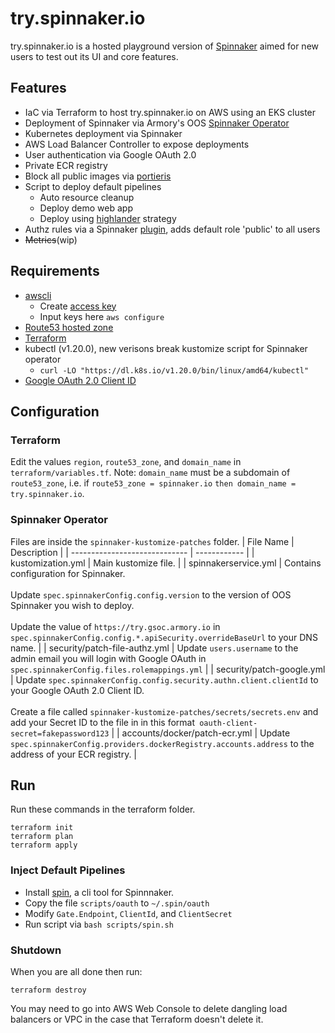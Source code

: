 # try.spinnaker.io

try.spinnaker.io is a hosted playground version of [Spinnaker][] aimed for new users to test out its UI and core features. 

## Features

- IaC via Terraform to host try.spinnaker.io on AWS using an EKS cluster
- Deployment of Spinnaker via Armory's OOS [Spinnaker Operator][]
- Kubernetes deployment via Spinnaker
- AWS Load Balancer Controller to expose deployments
- User authentication via Google OAuth 2.0
- Private ECR registry
- Block all public images via [portieris][]
- Script to deploy default pipelines
  - Auto resource cleanup 
  - Deploy demo web app
  - Deploy using [highlander][] strategy 
- Authz rules via a Spinnaker [plugin][], adds default role 'public' to all users
- ~~Metrics~~(wip)

## Requirements 
- [awscli][]
  - Create [access key][]
  - Input keys here `aws configure` 
- [Route53 hosted zone][]
- [Terraform][]
- kubectl (v1.20.0), new verisons break kustomize script for Spinnaker operator
  - `curl -LO "https://dl.k8s.io/v1.20.0/bin/linux/amd64/kubectl"`
- [Google OAuth 2.0 Client ID][]

## Configuration
### Terraform 
Edit the values `region`, `route53_zone`, and `domain_name` in `terraform/variables.tf`. Note: `domain_name` must be a subdomain of `route53_zone`, i.e. if `route53_zone = spinnaker.io` `then domain_name = try.spinnaker.io`.
### Spinnaker Operator
Files are inside the `spinnaker-kustomize-patches` folder.
| File Name                     | Description  |
| ----------------------------- | ------------ |
| kustomization.yml | Main kustomize file.  |
| spinnakerservice.yml | Contains configuration for Spinnaker. <br><br> Update `spec.spinnakerConfig.config.version` to the version of OOS Spinnaker you wish to deploy. <br><br> Update the value of `https://try.gsoc.armory.io` in `spec.spinnakerConfig.config.*.apiSecurity.overrideBaseUrl` to your DNS name. |
| security/patch-file-authz.yml | Update `users.username` to the admin email you will login with Google OAuth in `spec.spinnakerConfig.files.rolemappings.yml` |
| security/patch-google.yml | Update `spec.spinnakerConfig.config.security.authn.client.clientId` to your Google OAuth 2.0 Client ID. <br><br> Create a file called `spinnaker-kustomize-patches/secrets/secrets.env` and add your Secret ID to the file in in this format` oauth-client-secret=fakepassword123` |
| accounts/docker/patch-ecr.yml                  | Update `spec.spinnakerConfig.providers.dockerRegistry.accounts.address` to the address of your ECR registry. |


## Run
Run these commands in the terraform folder.
```
terraform init
terraform plan
terraform apply
```
### Inject Default Pipelines
- Install [spin][], a cli tool for Spinnnaker.
- Copy the file `scripts/oauth` to `~/.spin/oauth`
- Modify `Gate.Endpoint`, `ClientId`, and `ClientSecret`
- Run script via `bash scripts/spin.sh`

### Shutdown
When you are all done then run:
```
terraform destroy
```
You may need to go into AWS Web Console to delete dangling load balancers or VPC in the case that Terraform doesn't delete it. 

[Spinnaker]: https://spinnaker.io/
[highlander]: https://spinnaker.io/docs/guides/user/kubernetes-v2/rollout-strategies/#highlander-rollouts
[Spinnaker Operator]: https://github.com/armory/spinnaker-operator
[portieris]: https://github.com/IBM/portieris
[awscli]: https://docs.aws.amazon.com/cli/latest/userguide/install-cliv2-linux.html
[access key]: https://console.aws.amazon.com/iam/home?#/security_credentials
[Terraform]: https://learn.hashicorp.com/tutorials/terraform/install-cli
[Google OAuth 2.0 Client ID]: https://support.google.com/cloud/answer/6158849?hl=en
[Route53 hosted zone]: https://aws.amazon.com/route53/faqs/#:~:text=A%20hosted%20zone%20is%20an,domain%20name%20as%20a%20suffix
[spin]: https://spinnaker.io/docs/setup/other_config/spin/
[plugin]: https://github.com/ko28/defaultRolePlugin